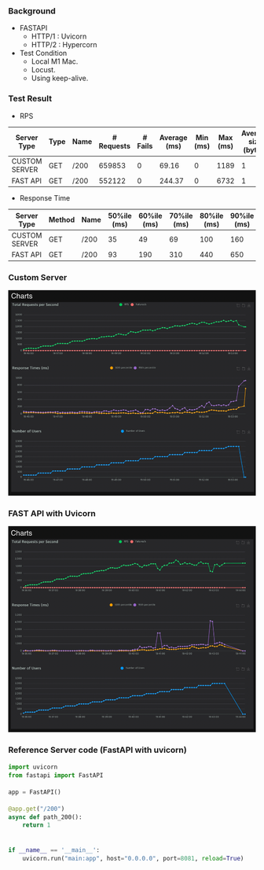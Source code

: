 ### Background
- FASTAPI
    - HTTP/1 : Uvicorn
    - HTTP/2 : Hypercorn
- Test Condition
    - Local M1 Mac.
    - Locust.
    - Using keep-alive.



### Test Result
- RPS

| Server Type   | Type | Name   | # Requests | # Fails | Average (ms) | Min (ms) | Max (ms) | Average size (bytes) | RPS    | Failures/s |
|---------------|------|--------|------------|---------|--------------|----------|----------|----------------------|--------|------------|
| CUSTOM SERVER | GET  | /200   | 659853     | 0       | 69.16        | 0        | 1189     | 1                    | 1461.36| 0          |
| FAST API      | GET  | /200   | 552122     | 0       | 244.37       | 0        | 6732     | 1                    | 1220.07|            |


- Response Time

| Server Type   | Method | Name   | 50%ile (ms) | 60%ile (ms) | 70%ile (ms) | 80%ile (ms) | 90%ile (ms) | 95%ile (ms) | 99%ile (ms) | 100%ile (ms) |
|---------------|--------|--------|-------------|-------------|-------------|-------------|-------------|-------------|-------------|--------------|
| CUSTOM SERVER | GET    | /200   | 35          | 49          | 69          | 100         | 160         | 230         | 640         | 1200         |
| FAST API      | GET    | /200   | 93          | 190         | 310         | 440         | 650         | 820         | 1300        | 6700         |



### Custom Server
![img.png](img.png)

### FAST API with Uvicorn
![img_1.png](img_1.png)




### Reference Server code (FastAPI with uvicorn)
```python
import uvicorn
from fastapi import FastAPI

app = FastAPI()

@app.get("/200")
async def path_200():
    return 1


if __name__ == '__main__':
    uvicorn.run("main:app", host="0.0.0.0", port=8081, reload=True)
```
